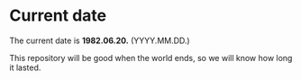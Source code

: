 # Current date

The current date is **1982.06.20.** (YYYY.MM.DD.)

This repository will be good when the world ends, so we will know how long it lasted.